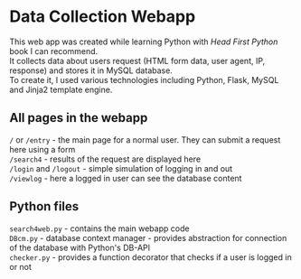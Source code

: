 # Data Collection Webapp
This web app was created while learning Python with _Head First Python_ book I can recommend. <br>
It collects data about users request (HTML form data, user agent, IP, response) and stores it in MySQL database. <br>
To create it, I used various technologies including Python, Flask, MySQL and Jinja2 template engine.
## All pages in the webapp
`/` or `/entry` - the main page for a normal user. They can submit a request here using a form <br>
`/search4` - results of the request are displayed here <br>
`/login` and `/logout` - simple simulation of logging in and out <br>
`/viewlog` - here a logged in user can see the database content <br>
## Python files
`search4web.py` - contains the main webapp code <br>
`DBcm.py` - database context manager - provides abstraction for connection of the database with Python's DB-API <br>
`checker.py` - provides a function decorator that checks if a user is logged in or not
